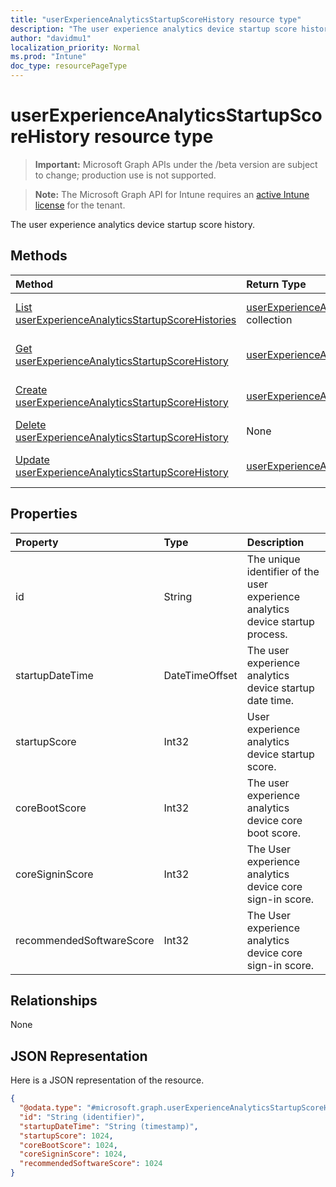 ```yaml
---
title: "userExperienceAnalyticsStartupScoreHistory resource type"
description: "The user experience analytics device startup score history."
author: "davidmu1"
localization_priority: Normal
ms.prod: "Intune"
doc_type: resourcePageType
---
```


# userExperienceAnalyticsStartupScoreHistory resource type

> **Important:** Microsoft Graph APIs under the /beta version are subject to change; production use is not supported.

> **Note:** The Microsoft Graph API for Intune requires an [active Intune license](https://go.microsoft.com/fwlink/?linkid=839381) for the tenant.

The user experience analytics device startup score history.

## Methods
|Method|Return Type|Description|
|:---|:---|:---|
|[List userExperienceAnalyticsStartupScoreHistories](../api/intune-devices-userexperienceanalyticsstartupscorehistory-list.md)|[userExperienceAnalyticsStartupScoreHistory](../resources/intune-devices-userexperienceanalyticsstartupscorehistory.md) collection|List properties and relationships of the [userExperienceAnalyticsStartupScoreHistory](../resources/intune-devices-userexperienceanalyticsstartupscorehistory.md) objects.|
|[Get userExperienceAnalyticsStartupScoreHistory](../api/intune-devices-userexperienceanalyticsstartupscorehistory-get.md)|[userExperienceAnalyticsStartupScoreHistory](../resources/intune-devices-userexperienceanalyticsstartupscorehistory.md)|Read properties and relationships of the [userExperienceAnalyticsStartupScoreHistory](../resources/intune-devices-userexperienceanalyticsstartupscorehistory.md) object.|
|[Create userExperienceAnalyticsStartupScoreHistory](../api/intune-devices-userexperienceanalyticsstartupscorehistory-create.md)|[userExperienceAnalyticsStartupScoreHistory](../resources/intune-devices-userexperienceanalyticsstartupscorehistory.md)|Create a new [userExperienceAnalyticsStartupScoreHistory](../resources/intune-devices-userexperienceanalyticsstartupscorehistory.md) object.|
|[Delete userExperienceAnalyticsStartupScoreHistory](../api/intune-devices-userexperienceanalyticsstartupscorehistory-delete.md)|None|Deletes a [userExperienceAnalyticsStartupScoreHistory](../resources/intune-devices-userexperienceanalyticsstartupscorehistory.md).|
|[Update userExperienceAnalyticsStartupScoreHistory](../api/intune-devices-userexperienceanalyticsstartupscorehistory-update.md)|[userExperienceAnalyticsStartupScoreHistory](../resources/intune-devices-userexperienceanalyticsstartupscorehistory.md)|Update the properties of a [userExperienceAnalyticsStartupScoreHistory](../resources/intune-devices-userexperienceanalyticsstartupscorehistory.md) object.|

## Properties
|Property|Type|Description|
|:---|:---|:---|
|id|String|The unique identifier of the user experience analytics device startup process.|
|startupDateTime|DateTimeOffset|The user experience analytics device startup date time.|
|startupScore|Int32|User experience analytics device startup score.|
|coreBootScore|Int32|The user experience analytics device core boot score.|
|coreSigninScore|Int32|The User experience analytics device core sign-in score.|
|recommendedSoftwareScore|Int32|The User experience analytics device core sign-in score.|

## Relationships
None

## JSON Representation
Here is a JSON representation of the resource.
<!-- {
  "blockType": "resource",
  "keyProperty": "id",
  "@odata.type": "microsoft.graph.userExperienceAnalyticsStartupScoreHistory"
}
-->
``` json
{
  "@odata.type": "#microsoft.graph.userExperienceAnalyticsStartupScoreHistory",
  "id": "String (identifier)",
  "startupDateTime": "String (timestamp)",
  "startupScore": 1024,
  "coreBootScore": 1024,
  "coreSigninScore": 1024,
  "recommendedSoftwareScore": 1024
}
```



